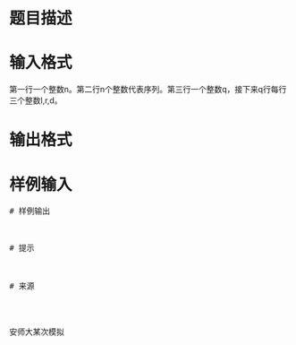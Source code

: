 

# 题目描述



# 输入格式


第一行一个整数n。第二行n个整数代表序列。第三行一个整数q，接下来q行每行三个整数l,r,d。

# 输出格式



# 样例输入


<pre>
# 样例输出


<pre>
# 提示



# 来源


<p>
安师大某次模拟
</p>

